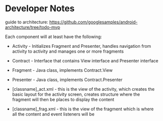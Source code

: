 # Developer Notes

guide to architecture: https://github.com/googlesamples/android-architecture/tree/todo-mvp

Each component will at least have the following: 

- Activity - Initializes Fragment and Presenter, handles navigation from activity to activity and manages one or more fragments
- Contract - Interface that contains View interface and Presenter interface
- Fragment - Java class, implements Contract.View
- Presenter - Java class, implements Contract.Presenter

- [classname]_act.xml - this is the view of the activity, which creates the basic layout for the activity screen, creates structure where the fragment will then be places to display the content
- [classname]_frag.xml - this is the view of the fragment which is where all the content and event listeners will be